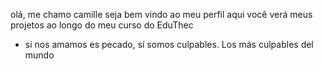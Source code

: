 olá, me chamo camille
seja bem vindo ao meu perfil
aqui você verá meus projetos ao longo do meu curso do EduThec
-  si nos amamos es pecado, sí somos culpables. Los más culpables del mundo
